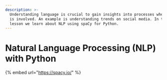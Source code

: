 ```yaml
---
description: >-
  Understanding language is crucial to gain insights into processes where text
  is involved. An example is understanding trends on social media. In this
  lesson we learn about NLP using spaCy for Python.
---
```


# Natural Language Processing \(NLP\) with Python



{% embed url="https://spacy.io/" %}



